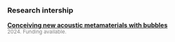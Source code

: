 <h3> Research intership </h3>

<p> 
<b> <a href="/assets/openings/internship_proposal_acoustic_metamaterials.pdf">Conceiving new acoustic metamaterials with bubbles</a></b><br />
<small><span style="color:Gray;">2024. Funding available.</span></small>
</p>

